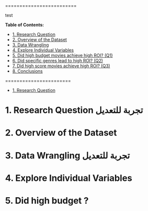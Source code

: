 
=========================

test 

**Table of Contents:**


* [1. Research Question](#ch1)
* [2. Overview of the Dataset](#ch2)
* [3. Data Wrangling](#ch3)
* [4. Explore Individual Variables](#ch4)
* [5. Did high budget movies achieve high ROI? (Q1)](#ch5)
* [6. Did specific genres lead to high ROI? (Q2)](#ch6)
* [7. Did high score movies achieve high ROI? (Q3)](#ch7)
* [8. Conclusions](#ch8)




=======================

* [1. Research Question](#ch1)

# 1. Research Question<a class="anchor" id="ch1"></a>  تجربة للتعديل


# 2. Overview of the Dataset<a class="anchor" id="ch2"></a>

# 3. Data Wrangling<a class="anchor" id="ch3"></a> تجربة للتعديل

# 4. Explore Individual Variables<a class="anchor" id="ch4"></a>

# 5. Did high budget ? <a class="anchor" id="ch5"></a>
